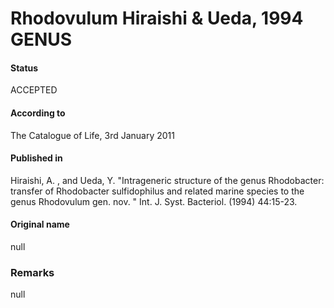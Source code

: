 Rhodovulum Hiraishi & Ueda, 1994 GENUS
=======

#### Status
ACCEPTED

#### According to
The Catalogue of Life, 3rd January 2011

#### Published in
Hiraishi, A. , and Ueda, Y. "Intrageneric structure of the genus Rhodobacter: transfer of Rhodobacter sulfidophilus and related marine species to the genus Rhodovulum gen. nov. " Int. J. Syst. Bacteriol. (1994) 44:15-23.

#### Original name
null

### Remarks
null